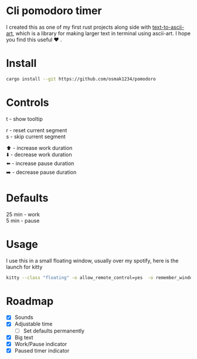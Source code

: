 # Cli pomodoro timer

I created this as one of my first rust projects along side with [text-to-ascii-art](https://crates.io/crates/text-to-ascii-art), which is a library for
making larger text in terminal using ascii-art. I hope you find this useful ❤️ .

# Install

```bash
cargo install --git https://github.com/osmak1234/pomodoro
```

# Controls

t - show tooltip

r - reset current segment <br>
s - skip current segment

⬆️ - increase work duration<br>
⬇️ - decrease work duration<br>
⬅️ - increase pause duration<br>
➡️ - decrease pause duration<br>

# Defaults

25 min - work <br>
5 min - pause

# Usage

I use this in a small floating window, usually over my spotify, here is the launch for kitty

```bash
kitty --class "floating" -o allow_remote_control=yes  -o remember_window_size=nom  -o initial_window_width=500 -o initial_window_height=350 pomo
```

# Roadmap

- [x] Sounds
- [x] Adjustable time
  - [ ] Set defaults permanently
- [x] Big text
- [x] Work/Pause indicator
- [x] Paused timer indicator
